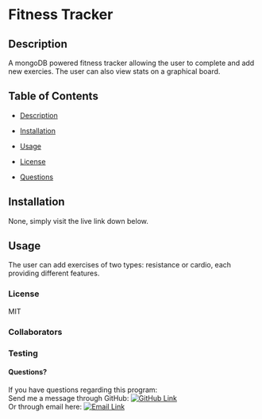 # Fitness Tracker
## Description
A mongoDB powered fitness tracker allowing the user to complete and add new exercies. The user can also view stats on a graphical board.
## Table of Contents
* [Description](#Description)
* [Installation](#Installation)
* [Usage](#Usage)
* [License](#License)


* [Questions](#Questions)

## Installation
None, simply visit the live link down below.
## Usage
The user can add exercises of two types: resistance or cardio, each providing different features.
### License
MIT
### Collaborators

### Testing

#### Questions?
If you have questions regarding this program:<br>
Send me a message through GitHub: [![GitHub Link](https://img.shields.io/badge/Github-GrimmeDev-lightgrey.svg)](https://github.com/GrimmeDev)<br>
Or through email here: <a href="mailto:rjgrimes@gmail.com" target="_blank">![Email Link](https://img.shields.io/badge/EMAIL-ME-informational.svg)</a>
